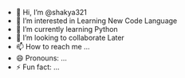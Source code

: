 - 👋 Hi, I’m @shakya321
- 👀 I’m interested in Learning New Code Language
- 🌱 I’m currently learning Python
- 💞️ I’m looking to collaborate Later
- 📫 How to reach me ...
- 😄 Pronouns: ...
- ⚡ Fun fact: ...

<!---
shakya321/shakya321 is a ✨ special ✨ repository because its `README.md` (this file) appears on your GitHub profile.
You can click the Preview link to take a look at your changes.
--->
